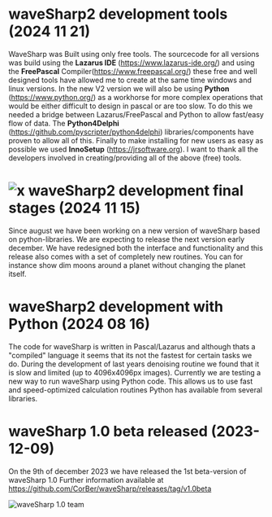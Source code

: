 # waveSharp2 development tools (2024 11 21)
WaveSharp was Built using only free tools. The sourcecode for all versions was build using the **Lazarus IDE** (https://www.lazarus-ide.org/) and using the **FreePascal** Compiler(https://www.freepascal.org/) these free and well designed tools have allowed me to create at the same time windows and linux versions. In the new V2 version we will also be using **Python** (https://www.python.org/) as a workhorse for more complex operations that would be either difficult to design in pascal or are too slow. To do this we needed a bridge between Lazarus/FreePascal and Python to allow fast/easy flow of data. The **Python4Delphi** (https://github.com/pyscripter/python4delphi) libraries/components have proven to allow all of this. Finally to make installing for new users as easy as possible we used **InnoSetup** (https://jrsoftware.org).
I want to thank all the developers involved in creating/providing all of the above (free) tools. 

# ![x](/../main/images/waveSharp2.ico) waveSharp2 development final stages (2024 11 15)

Since august we have been working on a new version of waveSharp based on python-libraries. We are expecting
to release the next version early december. We have redesigned both the interface and functionality and this release
also comes with a set of completely new routines. You can for instance show dim moons around a planet without changing the planet
itself.

# waveSharp2 development with Python (2024 08 16)
The code for waveSharp is written in Pascal/Lazarus and although thats a "compiled" language
it seems that its not the fastest for certain tasks we do. During the development of last years denoising
routine we found that it is slow and limited (up to 4096x4096px images). Currently we are testing a
new way to run waveSharp using Python code. This allows us to use fast and speed-optimized calculation routines
Python has available from several libraries. 

# waveSharp 1.0 beta released (2023-12-09)
On the 9th of december 2023 we have released the 1st beta-version of waveSharp 1.0 
Further information available at https://github.com/CorBer/waveSharp/releases/tag/v1.0beta <br>

![waveSharp 1.0 team](/../main/images/wavesharpv1_0beta.png)



